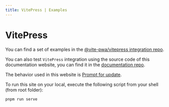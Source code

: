 ```yaml
---
title: VitePress | Examples
---
```


# VitePress

You can find a set of examples in the [@vite-pwa/vitepress integration repo](https://github.com/vite-pwa/vitepress/tree/main/examples).

You can also test `VitePress` integration using the source code of this documentation website, you can find it in the [documentation repo](https://github.com/vite-pwa/vite-pwa-docs).

The behavior used in this website is [Prompt for update](/guide/prompt-for-update).

To run this site on your local, execute the following script from your shell (from root folder):
```shell
pnpm run serve
```
